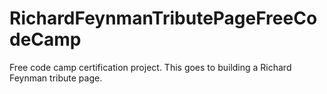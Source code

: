 # RichardFeynmanTributePageFreeCodeCamp
 Free code camp certification project. This goes to building a Richard Feynman tribute page.
